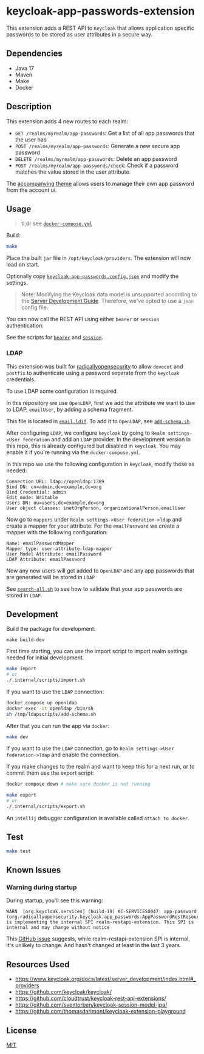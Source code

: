# keycloak-app-passwords-extension

This extension adds a REST API to `Keycloak` that allows application specific passwords to be stored as user attributes in a secure way.

## Dependencies

- Java 17
- Maven
- Make
- Docker

## Description

This extension adds 4 new routes to each realm:

- `GET /realms/myrealm/app-passwords`: Get a list of all app passwords that the user has
- `POST /realms/myrealm/app-passwords`: Generate a new secure app password
- `DELETE /realms/myrealm/app-passwords`: Delete an app password
- `POST /realms/myrealm/app-passwords/check`: Check if a password matches the value stored in the user attribute.

The [accompanying theme](../theme) allows users to manage their own app password from the account ui.

## Usage

> tl;dr see [`docker-compose.yml`](./docker-compose.yml)

Build:

```sh
make
```

Place the built `jar` file in `/opt/keycloak/providers`. The extension will now load on start.

Optionally copy [`keycloak-app-passwords.config.json`](./keycloak-app-passwords.config.json) and modify the settings.

> Note: Modifying the Keycloak data model is unsupported according to the [Server Development Guide](https://www.keycloak.org/docs/latest/server_development/#_extensions_jpa). Therefore, we've opted to use a `json` config file.

You can now call the REST API using either `bearer` or `session` authentication:

See the scripts for [`bearer`](.internal/api/bearer.sh) and [`session`](.internal/api/session.sh).

### LDAP

This extension was built for [radicallyopensecurity](https://radicallyopensecurity.com) to allow `dovecot` and `postfix` to authenticate using a password separate from the `keycloak` credentials.

To use LDAP some configuration is required.

In this repository we use `OpenLDAP`, first we add the attribute we want to use to LDAP, `emailUser`, by adding a schema fragment.

This file is located in [`email.ldif`](.internal/ldap/email.ldif). To add it to `OpenLDAP`, see [`add-schema.sh`](.internal/ldap/add-schema.sh).

After configuring `LDAP`, we configure `keycloak` by going to `Realm settings->User federation` and add an `LDAP` provider. In the development version in this repo, this is already configured but disabled in `keycloak`. You may enable it if you're running via the `docker-compose.yml`.

In this repo we use the following configuration in `keycloak`, modify these as needed:

```
Connection URL: ldap://openldap:1389
Bind DN: cn=admin,dc=example,dc=org
Bind Credential: admin
Edit mode: Writable
Users DN: ou=users,dc=example,dc=org
User object classes: inetOrgPerson, organizationalPerson,emailUser
```

Now go to `mappers` under `Realm settings->User federation->ldap` and create a mapper for your attribute. For the `emailPassword` we create a mapper with the following configuration:

```
Name: emailPasswordMapper
Mapper type: user-attribute-ldap-mapper
User Model Attribute: emailPassword
LDAP Attribute: emailPassword
```

Now any new users will get added to `OpenLDAP` and any app passwords that are generated will be stored in `LDAP`

See [`search-all.sh`](.internal/ldap/search-all.sh) to see how to validate that your app passwords are stored in `LDAP`.

## Development

Build the package for development:

```shell
make build-dev
```

First time starting, you can use the import script to import realm settings needed for initial development.

```sh
make import
# or
./.internal/scripts/import.sh
```

If you want to use the `LDAP` connection:

```sh
docker compose up openldap
docker exec -it openldap /bin/sh
sh /tmp/ldapscripts/add-schema.sh
```

After that you can run the app via `docker`:

```sh
make dev
```

If you want to use the `LDAP` connection, go to `Realm settings->User federation->ldap` and enable the connection.

If you make changes to the realm and want to keep this for a next run, or to commit them use the export script:

```sh
docker compose down # make sure docker is not running

make export
# or
./.internal/scripts/export.sh
```

An `intellij` debugger configuration is available called `attach to docker`.

## Test

```sh
make test
```

## Known Issues

### Warning during startup

During startup, you'll see this warning:

```
WARN  [org.keycloak.services] (build-19) KC-SERVICES0047: app-password (org.radicallyopensecurity.keycloak.app_passwords.AppPasswordRestResourceProviderFactory) is implementing the internal SPI realm-restapi-extension. This SPI is internal and may change without notice
```

This [GitHub issue](https://github.com/keycloak/keycloak/issues/11114) suggests, while realm-restapi-extension SPI is internal, it's unlikely to change. And hasn't changed at least in the last 3 years.

## Resources Used

- https://www.keycloak.org/docs/latest/server_development/index.html#_providers
- https://github.com/keycloak/keycloak/
- https://github.com/cloudtrust/keycloak-rest-api-extensions/
- https://github.com/sventorben/keycloak-session-model-jpa/
- https://github.com/thomasdarimont/keycloak-extension-playground

## License

[MIT](./LICENSE.md)
